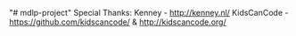 "# mdlp-project" 
Special Thanks:
Kenney - http://kenney.nl/
KidsCanCode - https://github.com/kidscancode/ & http://kidscancode.org/
